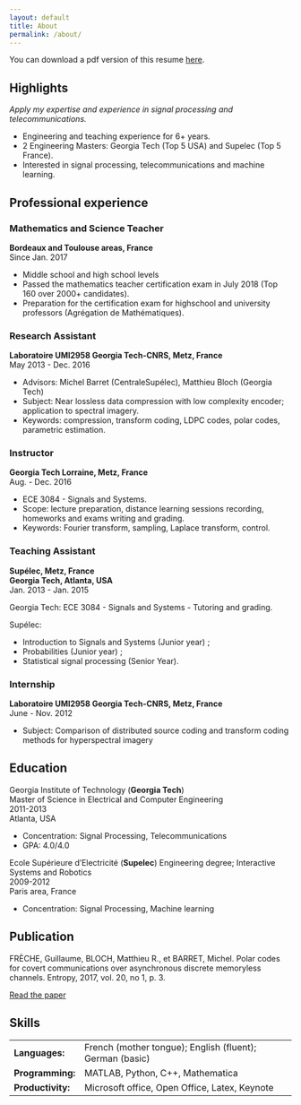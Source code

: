 ```yaml
---
layout: default
title: About
permalink: /about/
---
```


You can download a pdf version of this resume <a href="https://grfreche.github.io/pdfs/Resume_2019.pdf" class="image fit">here</a>.

<!--
<table cellpadding="20">
    <tbody>
        <tr>
            <td>Email adress</td>
            <td>Physical adress</td>
            <td>Mobile phone</td>
            <td>Linkedin adress</td>
            <td>Github adress</td>
        </tr>
    </tbody>
</table>
-->

## Highlights

*Apply my expertise and experience in signal processing and telecommunications.*

* Engineering and teaching experience for 6+ years.
* 2 Engineering Masters: Georgia Tech (Top 5 USA) and Supelec (Top 5 France).
* Interested in signal processing, telecommunications and machine learning.

## Professional experience 

### Mathematics and Science Teacher
**Bordeaux and Toulouse areas, France**  
Since Jan. 2017

* Middle school and high school levels
* Passed the mathematics teacher certification exam in July 2018 (Top 160 over 2000+ candidates).
* Preparation for the certification exam for highschool and university professors (Agrégation de Mathématiques).

### Research Assistant
**Laboratoire UMI2958 Georgia Tech-CNRS, Metz, France**  
May 2013 - Dec. 2016

* Advisors: Michel Barret (CentraleSupélec), Matthieu Bloch (Georgia Tech)
* Subject: Near lossless data compression with low complexity encoder; application to spectral imagery.
* Keywords: compression, transform coding, LDPC codes, polar codes, parametric estimation.

### Instructor
**Georgia Tech Lorraine, Metz, France**  
Aug. - Dec. 2016

* ECE 3084 - Signals and Systems.
* Scope: lecture preparation, distance learning sessions recording, homeworks and exams writing and grading.
* Keywords: Fourier transform, sampling, Laplace transform, control.

### Teaching Assistant
**Supélec, Metz, France**  
**Georgia Tech, Atlanta, USA**  
Jan. 2013 - Jan. 2015

Georgia Tech: ECE 3084 - Signals and Systems - Tutoring and grading.

Supélec:
* Introduction to Signals and Systems (Junior year) ;
* Probabilities (Junior year) ;
* Statistical signal processing (Senior Year).

### Internship
**Laboratoire UMI2958 Georgia Tech-CNRS, Metz, France**  
June - Nov. 2012

* Subject: Comparison of distributed source coding and transform coding methods for hyperspectral imagery

## Education

Georgia Institute of Technology (**Georgia Tech**)  
Master of Science in Electrical and Computer Engineering  
2011-2013  
Atlanta, USA

* Concentration: Signal Processing, Telecommunications
* GPA: 4.0/4.0

Ecole Supérieure d’Electricité (**Supelec**)
Engineering degree; Interactive Systems and Robotics  
2009-2012  
Paris area, France

* Concentration: Signal Processing, Machine learning

## Publication

FRÈCHE, Guillaume, BLOCH, Matthieu R., et BARRET, Michel. Polar codes for covert communications over asynchronous discrete memoryless channels. Entropy, 2017, vol. 20, no 1, p. 3.

<a href="https://hal-centralesupelec.archives-ouvertes.fr/hal-01671532/document" class="image fit">Read the paper</a>

## Skills

<table cellpadding="20">
    <tbody>
        <tr>
            <td><b>Languages:</b></td>
            <td>French (mother tongue); English (fluent); German (basic)</td>
        </tr>
        <tr>
            <td><b>Programming:</b></td>
            <td>MATLAB, Python, C++, Mathematica</td>
        </tr>
        <tr>
            <td><b>Productivity:</b></td>
            <td>Microsoft office, Open Office, Latex, Keynote</td>
        </tr>
    </tbody>
</table>
